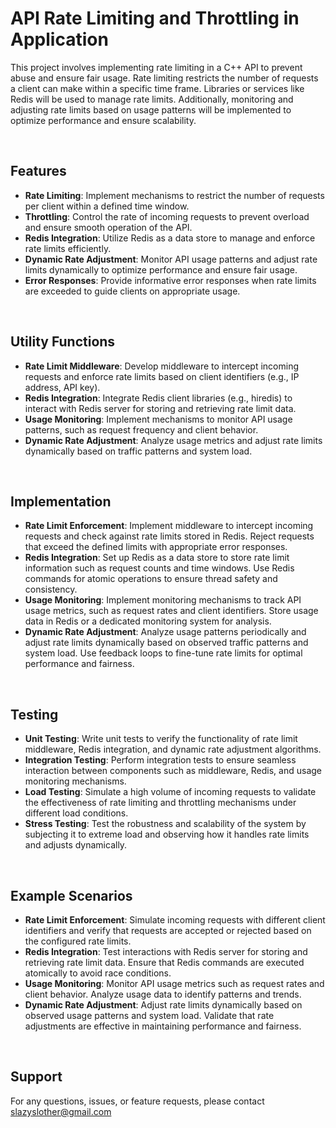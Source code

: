 # API Rate Limiting and Throttling in Application

This project involves implementing rate limiting in a C++ API to prevent abuse and ensure fair usage. Rate limiting restricts the number of requests a client can make within a specific time frame. Libraries or services like Redis will be used to manage rate limits. Additionally, monitoring and adjusting rate limits based on usage patterns will be implemented to optimize performance and ensure scalability.

<br/>

## Features

- __Rate Limiting__: Implement mechanisms to restrict the number of requests per client within a defined time window.
- __Throttling__: Control the rate of incoming requests to prevent overload and ensure smooth operation of the API.
- __Redis Integration__: Utilize Redis as a data store to manage and enforce rate limits efficiently.
- __Dynamic Rate Adjustment__: Monitor API usage patterns and adjust rate limits dynamically to optimize performance and ensure fair usage.
- __Error Responses__: Provide informative error responses when rate limits are exceeded to guide clients on appropriate usage.

<br/>

## Utility Functions

- __Rate Limit Middleware__: Develop middleware to intercept incoming requests and enforce rate limits based on client identifiers (e.g., IP address, API key).
- __Redis Integration__: Integrate Redis client libraries (e.g., hiredis) to interact with Redis server for storing and retrieving rate limit data.
- __Usage Monitoring__: Implement mechanisms to monitor API usage patterns, such as request frequency and client behavior.
- __Dynamic Rate Adjustment__: Analyze usage metrics and adjust rate limits dynamically based on traffic patterns and system load.

<br/>

## Implementation

- __Rate Limit Enforcement__: Implement middleware to intercept incoming requests and check against rate limits stored in Redis. Reject requests that exceed the defined limits with appropriate error responses.
- __Redis Integration__: Set up Redis as a data store to store rate limit information such as request counts and time windows. Use Redis commands for atomic operations to ensure thread safety and consistency.
- __Usage Monitoring__: Implement monitoring mechanisms to track API usage metrics, such as request rates and client identifiers. Store usage data in Redis or a dedicated monitoring system for analysis.
- __Dynamic Rate Adjustment__: Analyze usage patterns periodically and adjust rate limits dynamically based on observed traffic patterns and system load. Use feedback loops to fine-tune rate limits for optimal performance and fairness.

<br/>

## Testing

- __Unit Testing__: Write unit tests to verify the functionality of rate limit middleware, Redis integration, and dynamic rate adjustment algorithms.
- __Integration Testing__: Perform integration tests to ensure seamless interaction between components such as middleware, Redis, and usage monitoring mechanisms.
- __Load Testing__: Simulate a high volume of incoming requests to validate the effectiveness of rate limiting and throttling mechanisms under different load conditions.
- __Stress Testing__: Test the robustness and scalability of the system by subjecting it to extreme load and observing how it handles rate limits and adjusts dynamically.

<br/>

## Example Scenarios

- __Rate Limit Enforcement__: Simulate incoming requests with different client identifiers and verify that requests are accepted or rejected based on the configured rate limits.
- __Redis Integration__: Test interactions with Redis server for storing and retrieving rate limit data. Ensure that Redis commands are executed atomically to avoid race conditions.
- __Usage Monitoring__: Monitor API usage metrics such as request rates and client behavior. Analyze usage data to identify patterns and trends.
- __Dynamic Rate Adjustment__: Adjust rate limits dynamically based on observed usage patterns and system load. Validate that rate adjustments are effective in maintaining performance and fairness.

<br/>

## Support

For any questions, issues, or feature requests, please contact slazyslother@gmail.com

